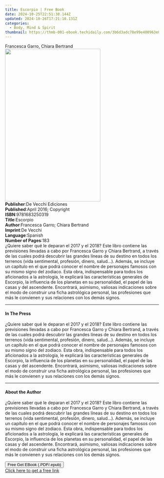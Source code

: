 ```yaml
---
title: Escorpio | Free Book
date: 2024-10-25T22:51:38.144Z
updated: 2024-10-26T17:21:10.131Z
categories:
  - Body, Mind & Spirit
thumbnail: https://thmb-001-ebook.techidaily.com/3b6d3adc78e99e400963e849d936603d7b517f9b5a52cfce99ecec40e790f051.jpg
---
```

<main id="book-container">
  <div class="flex flex-col">
    <div class="book-brief flex-1 py-6 px-4 sm:p-6 md:py-10 md:px-8">
      <!-- brief-->
      <div class="book-brief-main">Francesca Garro, Chiara Bertrand</div>
    </div>
    <div
      class="book-meta-info flex-1 grid gap-4 col-start-1 col-end-3 row-start-1 sm:mb-6 sm:grid-cols-4 lg:gap-6 lg:col-start-2 lg:row-end-6 lg:row-span-6 lg:mb-0"
    >
      <div
        class="book-meta-info-left place-content-center mt-4 p-4 text-sm leading-6 col-start-2 col-span-2 dark:text-slate-400"
      >
        <img
          class="w-full h-500 object-cover rounded-lg sm:h-255 sm:col-span-2 lg:col-span-full"
          src="https://img-001-ebook.techidaily.com/57aa44bcb17e8457631892157fe3aa298a6362bbefd5a5619eb09410323583ee.jpg"
          alt=""
          width="312"
          height="500"
        />
      </div>
      <div
        class="book-meta-info-right mt-2 col-start-1 row-start-2 col-span-3 self-center"
      >
        <!-- meta data  -->
        <div class="flex flex-col px-4 md:px-8">
          <div class="flex-1">
            <strong>Publisher</strong>:<span class="px-2"
              >De Vecchi Ediciones</span
            >
          </div>
          <div class="flex-1">
            <strong>Published</strong>:<span class="px-2"
              >April 2016; Copyright</span
            >
          </div>
          <div class="flex-1">
            <strong>ISBN</strong>:<span class="px-2">9781683250319</span>
          </div>
          <div class="flex-1">
            <strong>Title</strong>:<span class="px-2">Escorpio</span>
          </div>
          <div class="flex-1">
            <strong>Author</strong>:<span class="px-2"
              >Francesca Garro; Chiara Bertrand</span
            >
          </div>
          <div class="flex-1">
            <strong>Imprint</strong>:<span class="px-2">De Vecchi</span>
          </div>
          <div class="flex-1">
            <strong>Language</strong>:<span class="px-2">Spanish</span>
          </div>
          <div class="flex-1">
            <strong>Number of Pages</strong>:<span class="px-2">183</span>
          </div>
        </div>
      </div>
    </div>
    <div class="book-description flex-1 py-6 px-4 sm:p-6 md:py-10 md:px-8">
      <div class="book-description-main">
        <div accordion-content="" id="description">
          ¿Quiere saber qué le deparan el 2017 y el 2018? Este libro contiene
          las previsiones llevadas a cabo por Francesca Garro y Chiara Bertrand,
          a través de las cuales podrá descubrir las grandes líneas de su
          destino en todos los terrenos (vida sentimental, profesión, dinero,
          salud…). Además, se incluye un capítulo en el que podrá conocer el
          nombre de personajes famosos con su mismo signo del zodiaco. Esta
          obra, indispensable para todos los aficionados a la astrología, le
          explicará las características generales de Escorpio, la influencia de
          los planetas en su personalidad, el papel de las casas y del
          ascendente. Encontrará, asimismo, valiosas indicaciones sobre el modo
          de construir una ficha astrológica personal, las profesiones que más
          le convienen y sus relaciones con los demás signos.
        </div>
      </div>
    </div>
    <div class="book-excerpts flex-1 py-6 px-4 sm:p-6 md:py-10 md:px-8">
      <!-- excerpts-->
      <div class="book-excerpts-main">
        <hr />
        <h4 class="placeholder placeholder-heading">
          <span>In The Press</span>
        </h4>
        <p>
          ¿Quiere saber qué le deparan el 2017 y el 2018? Este libro contiene
          las previsiones llevadas a cabo por Francesca Garro y Chiara Bertrand,
          a través de las cuales podrá descubrir las grandes líneas de su
          destino en todos los terrenos (vida sentimental, profesión, dinero,
          salud…). Además, se incluye un capítulo en el que podrá conocer el
          nombre de personajes famosos con su mismo signo del zodiaco. Esta
          obra, indispensable para todos los aficionados a la astrología, le
          explicará las características generales de Escorpio, la influencia de
          los planetas en su personalidad, el papel de las casas y del
          ascendente. Encontrará, asimismo, valiosas indicaciones sobre el modo
          de construir una ficha astrológica personal, las profesiones que más
          le convienen y sus relaciones con los demás signos.
        </p>
      </div>
    </div>
    <div class="book-about-author flex-1 py-6 px-4 sm:p-6 md:py-10 md:px-8">
      <!-- about author-->
      <div class="book-main-author-main">
        <hr />
        <h4 class="placeholder placeholder-heading">
          <span>About the Author</span>
        </h4>
        <p>
          ¿Quiere saber qué le deparan el 2017 y el 2018? Este libro contiene
          las previsiones llevadas a cabo por Francesca Garro y Chiara Bertrand,
          a través de las cuales podrá descubrir las grandes líneas de su
          destino en todos los terrenos (vida sentimental, profesión, dinero,
          salud…). Además, se incluye un capítulo en el que podrá conocer el
          nombre de personajes famosos con su mismo signo del zodiaco. Esta
          obra, indispensable para todos los aficionados a la astrología, le
          explicará las características generales de Escorpio, la influencia de
          los planetas en su personalidad, el papel de las casas y del
          ascendente. Encontrará, asimismo, valiosas indicaciones sobre el modo
          de construir una ficha astrológica personal, las profesiones que más
          le convienen y sus relaciones con los demás signos.
        </p>
      </div>
    </div>
    <div class="book-free-get flex-1 py-6 px-4 sm:p-6 md:py-10 md:px-8">
      <button
        id="btn-free-get"
        class="bg-blue-500 hover:bg-blue-700 text-white font-bold py-2 px-4 rounded"
      >
        Free Get EBook (.PDF/.epub)
      </button>
      <div id="countdown-display" class="px-2 text-lg mt-2"></div>
      <a
        id="free-link"
        class="hidden bg-blue-500 hover:bg-blue-700 text-white font-bold py-2 px-4 rounded"
        href="https://www.ebooks.com/en-us/book/2593840/escorpio/francesca-garro/"
        target="_blank"
        >Click here to get a free link</a
      >
    </div>
    <script>
      let countdownTime = 0;
      let countdownInterval = null;
      document
        .getElementById('btn-free-get')
        .addEventListener('click', startCountdown);
      function startCountdown() {
        countdownTime = new Date().getTime() + 60000 * 3;
        countdownInterval = setInterval(updateCountdown, 1000);
        document.getElementById('btn-free-get').disabled = true;
        document
          .getElementById('btn-free-get')
          .classList.add('bg-gray-500', 'cursor-not-allowed');
      }
      function updateCountdown() {
        let currentTime = new Date().getTime();
        let timeLeft = countdownTime - currentTime;
        let secondsLeft = Math.floor(timeLeft / 1000);
        document.getElementById('countdown-display').innerHTML =
          `Remaining time: ${secondsLeft} seconds.`;
        if (secondsLeft <= 0) {
          clearInterval(countdownInterval);
          document.getElementById('btn-free-get').classList.add('hidden');
          document.getElementById('free-link').classList.remove('hidden');
          document.getElementById('countdown-display').innerHTML = '';
        }
      }
    </script>
  </div>
</main>

<ins class="adsbygoogle"
      style="display:block"
      data-ad-client="ca-pub-7571918770474297"
      data-ad-slot="8358498916"
      data-ad-format="auto"
      data-full-width-responsive="true"></ins>
    